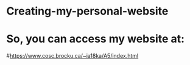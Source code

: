 # Creating-my-personal-website
# So, you can access my website at:
#<a>https://www.cosc.brocku.ca/~ia18ka/A5/index.html</a>
